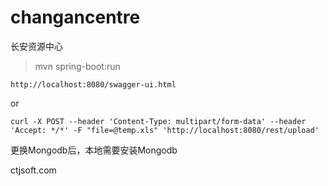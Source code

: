 # changancentre
长安资源中心

>mvn spring-boot:run

```
http://localhost:8080/swagger-ui.html   
```
or

```
curl -X POST --header 'Content-Type: multipart/form-data' --header 'Accept: */*' -F "file=@temp.xls" 'http://localhost:8080/rest/upload'  
```

更换Mongodb后，本地需要安装Mongodb

ctjsoft.com
